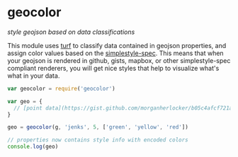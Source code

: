 geocolor
========

*style geojson based on data classifications*


This module uses [turf](https://github.com/morganherlocker/turf) to classify data contained in geojson properties, and assign color values based on the [simplestyle-spec](https://github.com/mapbox/simplestyle-spec/blob/master/1.1.0/README.md). This means that when your geojson is rendered in github, gists, mapbox, or other simplestyle-spec compliant renderers, you will get nice styles that help to visualize what's what in your data.

```js
var geocolor = require('geocolor')

var geo = {
  // [point data](https://gist.github.com/morganherlocker/b05c4afcf721adcb3df2)
}

geo = geocolor(g, 'jenks', 5, ['green', 'yellow', 'red'])

// properties now contains style info with encoded colors
console.log(geo) 
```
